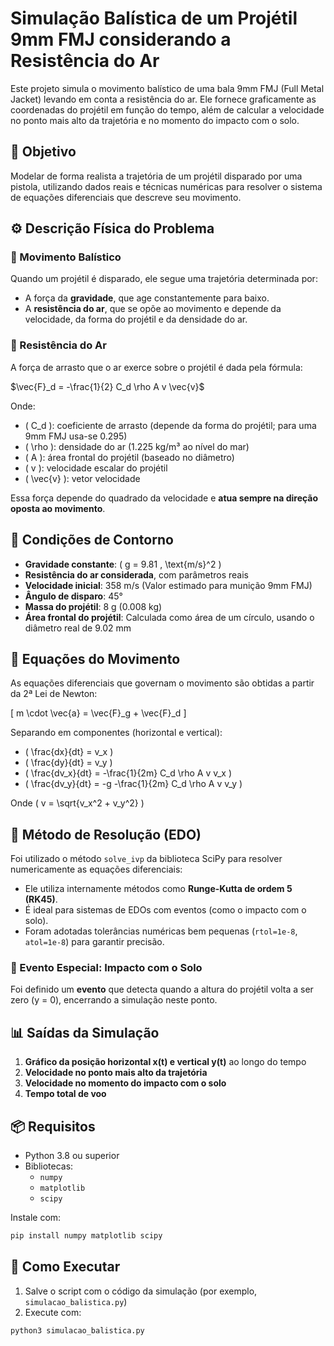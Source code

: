 # Simulação Balística de um Projétil 9mm FMJ considerando a Resistência do Ar

Este projeto simula o movimento balístico de uma bala 9mm FMJ (Full Metal Jacket) levando em conta a resistência do ar. Ele fornece graficamente as coordenadas do projétil em função do tempo, além de calcular a velocidade no ponto mais alto da trajetória e no momento do impacto com o solo.


## 🎯 Objetivo

Modelar de forma realista a trajetória de um projétil disparado por uma pistola, utilizando dados reais e técnicas numéricas para resolver o sistema de equações diferenciais que descreve seu movimento.


## ⚙️ Descrição Física do Problema

### 🔸 Movimento Balístico

Quando um projétil é disparado, ele segue uma trajetória determinada por:

- A força da **gravidade**, que age constantemente para baixo.
- A **resistência do ar**, que se opõe ao movimento e depende da velocidade, da forma do projétil e da densidade do ar.

### 🔸 Resistência do Ar

A força de arrasto que o ar exerce sobre o projétil é dada pela fórmula:

$\vec{F}_d = -\frac{1}{2} C_d \rho A v \vec{v}$

Onde:

- \( C_d \): coeficiente de arrasto (depende da forma do projétil; para uma 9mm FMJ usa-se 0.295)
- \( \rho \): densidade do ar (1.225 kg/m³ ao nível do mar)
- \( A \): área frontal do projétil (baseado no diâmetro)
- \( v \): velocidade escalar do projétil
- \( \vec{v} \): vetor velocidade

Essa força depende do quadrado da velocidade e **atua sempre na direção oposta ao movimento**.


## 📌 Condições de Contorno

- **Gravidade constante**: \( g = 9.81 \, \text{m/s}^2 \)
- **Resistência do ar considerada**, com parâmetros reais
- **Velocidade inicial**: 358 m/s (Valor estimado para munição 9mm FMJ)
- **Ângulo de disparo**: 45°
- **Massa do projétil**: 8 g (0.008 kg)
- **Área frontal do projétil**: Calculada como área de um círculo, usando o diâmetro real de 9.02 mm


## 🧮 Equações do Movimento

As equações diferenciais que governam o movimento são obtidas a partir da 2ª Lei de Newton:

\[
m \cdot \vec{a} = \vec{F}_g + \vec{F}_d
\]

Separando em componentes (horizontal e vertical):

- \( \frac{dx}{dt} = v_x \)
- \( \frac{dy}{dt} = v_y \)
- \( \frac{dv_x}{dt} = -\frac{1}{2m} C_d \rho A v v_x \)
- \( \frac{dv_y}{dt} = -g -\frac{1}{2m} C_d \rho A v v_y \)

Onde \( v = \sqrt{v_x^2 + v_y^2} \)


## 🧩 Método de Resolução (EDO)

Foi utilizado o método `solve_ivp` da biblioteca SciPy para resolver numericamente as equações diferenciais:

- Ele utiliza internamente métodos como **Runge-Kutta de ordem 5 (RK45)**.
- É ideal para sistemas de EDOs com eventos (como o impacto com o solo).
- Foram adotadas tolerâncias numéricas bem pequenas (`rtol=1e-8`, `atol=1e-8`) para garantir precisão.

### 🛑 Evento Especial: Impacto com o Solo

Foi definido um **evento** que detecta quando a altura do projétil volta a ser zero (y = 0), encerrando a simulação neste ponto.


## 📊 Saídas da Simulação

1. **Gráfico da posição horizontal x(t) e vertical y(t)** ao longo do tempo
2. **Velocidade no ponto mais alto da trajetória**
3. **Velocidade no momento do impacto com o solo**
4. **Tempo total de voo**


## 📦 Requisitos

- Python 3.8 ou superior
- Bibliotecas:
  - `numpy`
  - `matplotlib`
  - `scipy`

Instale com:

```bash
pip install numpy matplotlib scipy
```


## 🚀 Como Executar

1. Salve o script com o código da simulação (por exemplo, `simulacao_balistica.py`)
2. Execute com:

```bash
python3 simulacao_balistica.py
```

